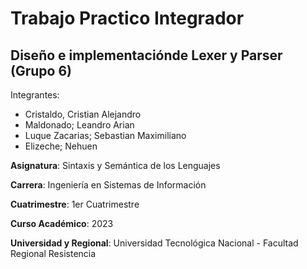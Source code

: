 <h1>Trabajo Practico Integrador</h1>

<h2>Diseño e implementaciónde Lexer y Parser (Grupo 6)</h2>

<p>Integrantes:</p>

- Cristaldo, Cristian Alejandro
- Maldonado; Leandro Arian
- Luque Zacarias; Sebastian Maximiliano
- Elizeche; Nehuen

**Asignatura**:             Sintaxis y Semántica de los Lenguajes

**Carrera**:             Ingeniería en Sistemas de Información

**Cuatrimestre**:             1er Cuatrimestre

**Curso Académico**:             2023

**Universidad y Regional**:           Universidad Tecnológica Nacional - Facultad Regional Resistencia
